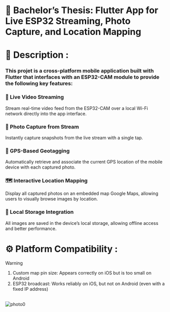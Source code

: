 # 🚀 Bachelor’s Thesis: Flutter App for Live ESP32 Streaming, Photo Capture, and Location Mapping
# 📔 Description :
###  This projet is a cross-platform mobile application built with Flutter that interfaces with an ESP32-CAM module to provide the following key features:
###	📡 Live Video Streaming
Stream real-time video feed from the ESP32-CAM over a local Wi-Fi network directly into the app interface.
### 📸 Photo Capture from Stream
Instantly capture snapshots from the live stream with a single tap.
###	📍 GPS-Based Geotagging
Automatically retrieve and associate the current GPS location of the mobile device with each captured photo.
###	🗺️ Interactive Location Mapping
Display all captured photos on an embedded map Google Maps, allowing users to visually browse images by location.
###	💾 Local Storage Integration
All images are saved in the device’s local storage, allowing offline access and better performance.
# ⚙️ Platform Compatibility :
> [!WARNING]
> 1.  Custom map pin size: Appears correctly on iOS but is too small on Android  <br />
> 2.  ESP32 broadcast: Works reliably on iOS, but not on Android (even with a fixed IP address)

 <br /> ![photo0](https://github.com/user-attachments/assets/ed1a4454-cccb-4af0-b1be-87953e3ee306)
